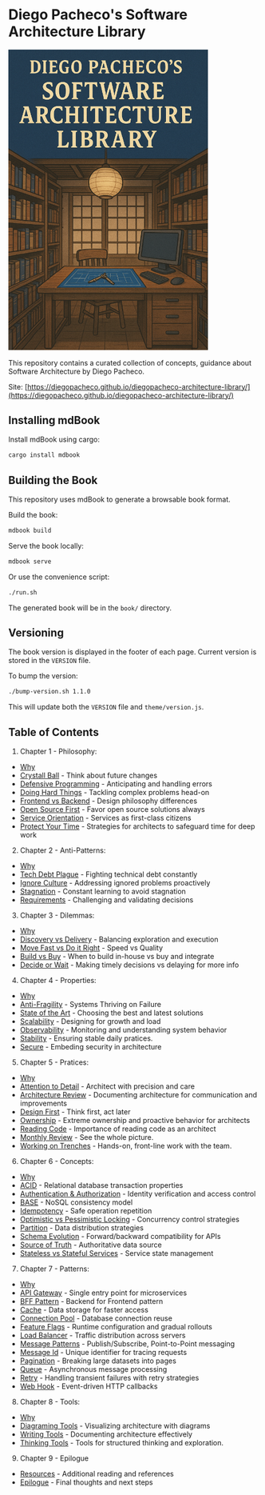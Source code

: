 # Diego Pacheco's Software Architecture Library

<img src="cover.png" width="400">

This repository contains a curated collection of concepts, guidance about Software Architecture by Diego Pacheco.

Site: [https://diegopacheco.github.io/diegopacheco-architecture-library/](https://diegopacheco.github.io/diegopacheco-architecture-library/)

## Installing mdBook

Install mdBook using cargo:
```bash
cargo install mdbook
```

## Building the Book

This repository uses mdBook to generate a browsable book format.

Build the book:
```bash
mdbook build
```

Serve the book locally:
```bash
mdbook serve
```

Or use the convenience script:
```bash
./run.sh
```

The generated book will be in the `book/` directory.

## Versioning

The book version is displayed in the footer of each page. Current version is stored in the `VERSION` file.

To bump the version:
```bash
./bump-version.sh 1.1.0
```

This will update both the `VERSION` file and `theme/version.js`.

## Table of Contents

1. Chapter 1 - Philosophy:
- [Why](src/philosofy/WHY.md)
- [Crystall Ball](src/philosofy/CRYSTAL_BALL.md) - Think about future changes
- [Defensive Programming](src/philosofy/DEFENSIVE.md) - Anticipating and handling errors
- [Doing Hard Things](src/philosofy/DOING_HARD_THINGS.md) - Tackling complex problems head-on
- [Frontend vs Backend](src/philosofy/FRONTEND_VS_BACKEND.md) - Design philosophy differences
- [Open Source First](src/philosofy/OSS.md) - Favor open source solutions always
- [Service Orientation](src/philosofy/SO.md) - Services as first-class citizens
- [Protect Your Time](src/philosofy/PROTECT_YOUR_TIME.md) - Strategies for architects to safeguard time for deep work

2. Chapter 2 - Anti-Patterns:
- [Why](src/anti-patterns/WHY.md)
- [Tech Debt Plague](src/anti-patterns/TECH_DEBT_PLAGUE.md) - Fighting technical debt constantly
- [Ignore Culture](src/anti-patterns/IGNORE_CULTURE.md) - Addressing ignored problems proactively
- [Stagnation](src/anti-patterns/STAGNATION.md) - Constant learning to avoid stagnation
- [Requirements](src/anti-patterns/REQUIREMENTS.md) - Challenging and validating decisions


3. Chapter 3 - Dilemmas:
- [Why](src/dilemmas/WHY.md)
- [Discovery vs Delivery](src/dilemmas/DISCOVERY_VS_DELIVERY.md) - Balancing exploration and execution
- [Move Fast vs Do it Right](src/dilemmas/MOVE_FAST_VS_DO_IT_RIGHT.md) - Speed vs Quality
- [Build vs Buy](src/dilemmas/BUILD_VS_BUY.md) - When to build in-house vs buy and integrate
- [Decide or Wait](src/dilemmas/DECIDE_OR_WAIT.md) - Making timely decisions vs delaying for more info

4. Chapter 4 - Properties:
- [Why](src/properties/WHY.md)
- [Anti-Fragility](src/properties/ANTI-FRAGILITY.md) - Systems Thriving on Failure
- [State of the Art](src/properties/STATE-OF-THE-ART.md) -
Choosing the best and latest solutions
- [Scalability](src/properties/SCALABILITY.md) - Designing for growth and load
- [Observability](src/properties/OBSERVABLE.md) - Monitoring and understanding system behavior
- [Stability](src/properties/STABILITY.md) - Ensuring stable daily pratices.
- [Secure](src/properties/SECURE.md) - Embeding security in architecture


5. Chapter 5 - Pratices:
- [Why](src/pratices/WHY.md)
- [Attention to Detail](src/pratices/ATTENTION_TO_DETAIL.md) - Architect with precision and care
- [Architecture Review](src/pratices/ARCH_REVIEW.md) - Documenting architecture for communication and improvements
- [Design First](src/pratices/DESIGN_FIRST.md) - Think first, act later
- [Ownership](src/pratices/OWNERSHIP.md) - Extreme ownership and proactive behavior for architects
- [Reading Code](src/pratices/READING_CODE.md) - Importance of reading code as an architect
- [Monthly Review](src/pratices/MONTHLY_REVIEW.md) - See the whole picture.
- [Working on Trenches](src/pratices/WORKING_ON_TRENCHES.md) - Hands-on, front-line work with the team.

6. Chapter 6 - Concepts:
- [Why](src/concepts/WHY.md)
- [ACID](src/concepts/ACID.md) - Relational database transaction properties
- [Authentication & Authorization](src/concepts/AUTHENT.md) - Identity verification and access control
- [BASE](src/concepts/BASE.md) - NoSQL consistency model
- [Idempotency](src/concepts/IDEMPOTENCY.md) - Safe operation repetition
- [Optimistic vs Pessimistic Locking](src/concepts/OPLOCKING.md) - Concurrency control strategies
- [Partition](src/concepts/PARTITION.md) - Data distribution strategies
- [Schema Evolution](src/concepts/SCHEMA_EVOLUTION.md) - Forward/backward compatibility for APIs
- [Source of Truth](src/concepts/SOURCE_OF_TRUTH.md) - Authoritative data source
- [Stateless vs Stateful Services](src/concepts/STATELESS_VS_STATEFULL_SVC.md) - Service state management

7. Chapter 7 - Patterns:
- [Why](src/patterns/WHY.md)
- [API Gateway](src/patterns/API_GATEWAY.md) - Single entry point for microservices
- [BFF Pattern](src/patterns/BFF_PATTERN.md) - Backend for Frontend pattern
- [Cache](src/patterns/CACHE.md) - Data storage for faster access
- [Connection Pool](src/patterns/CONNECTION_POOL.md) - Database connection reuse
- [Feature Flags](src/patterns/FEATURE_FLAGS.md) - Runtime configuration and gradual rollouts
- [Load Balancer](src/patterns/LB.md) - Traffic distribution across servers
- [Message Patterns](src/patterns/MESSAGE_PATTERNS.md) - Publish/Subscribe, Point-to-Point messaging
- [Message Id](src/patterns/MESSAGE_ID.md) - Unique identifier for tracing requests
- [Pagination](src/patterns/PAGINATION.md) - Breaking large datasets into pages
- [Queue](src/patterns/QUEUE.md) - Asynchronous message processing
- [Retry](src/patterns/RETRY.md) - Handling transient failures with retry strategies
- [Web Hook](src/patterns/WEB_HOOK.md) - Event-driven HTTP callbacks

8. Chapter 8 - Tools:

- [Why](src/tools/WHY.md)
- [Diagraming Tools](src/tools/DIAGRAMING.md) - Visualizing architecture with diagrams
- [Writing Tools](src/tools/WRITING.md) - Documenting architecture effectively
- [Thinking Tools](src/tools/THINKING.md) - Tools for structured thinking and exploration.

9. Chapter 9 - Epilogue
- [Resources](src/epilogue/RESOURCES.md) - Additional reading and references
- [Epilogue](src/epilogue/IN_THE_END.md) - Final thoughts and next steps